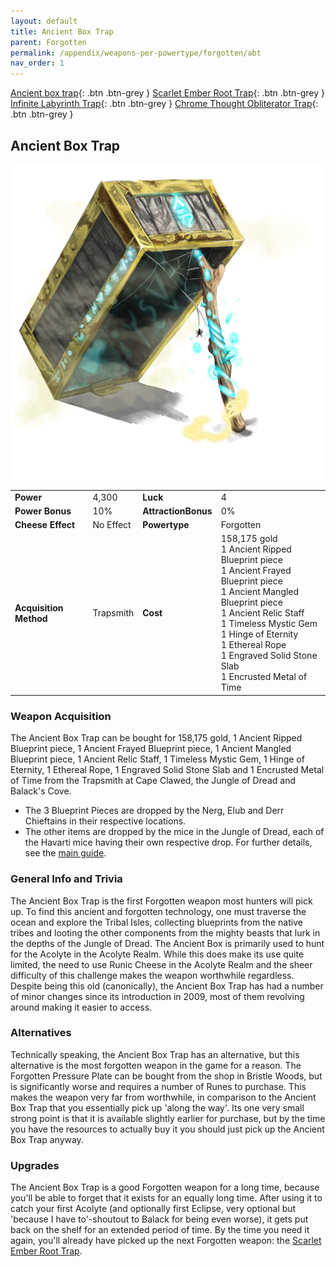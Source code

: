 ```yaml
---
layout: default
title: Ancient Box Trap
parent: Forgotten
permalink: /appendix/weapons-per-powertype/forgotten/abt
nav_order: 1
---
```

<span class="fs-1">[Ancient box trap](/appendix/weapons-per-powertype/forgotten/abt){: .btn .btn-grey } </span><span class="fs-1">[Scarlet Ember Root Trap](/appendix/weapons-per-powertype/forgotten/sert){: .btn .btn-grey } </span> <span class="fs-1">[Infinite Labyrinth Trap](/appendix/weapons-per-powertype/forgotten/ilt){: .btn .btn-grey } </span><span class="fs-1">[ Chrome Thought Obliterator Trap](/appendix/weapons-per-powertype/forgotten/tot){: .btn .btn-grey }</span>

## Ancient Box Trap
<img src="/assets/images/abt.png" alt="here were dragons" width="600">

|||||
|---|---|---|---|
| __Power__ 	| 4,300 	| __Luck__ 	| 4 	|
| __Power Bonus__ 	| 10% 	|__AttractionBonus__ 	| 0% 	|
| __Cheese Effect__ 	| No Effect 	| __Powertype__ 	| Forgotten 	|
| __Acquisition Method__ 	| Trapsmith 	| __Cost__ 	| 158,175 gold <br> 1 Ancient Ripped Blueprint piece <br> 1 Ancient Frayed Blueprint piece <br> 1 Ancient Mangled Blueprint piece <br> 1 Ancient Relic Staff <br> 1 Timeless Mystic Gem <br> 1 Hinge of Eternity <br> 1 Ethereal Rope <br> 1 Engraved Solid Stone Slab <br> 1 Encrusted Metal of Time|

### Weapon Acquisition
The Ancient Box Trap can be bought for 158,175 gold, 1 Ancient Ripped Blueprint piece, 1 Ancient Frayed Blueprint piece, 1 Ancient Mangled Blueprint piece, 1 Ancient Relic Staff, 1 Timeless Mystic Gem, 1 Hinge of Eternity, 1 Ethereal Rope, 1 Engraved Solid Stone Slab and 1 Encrusted Metal of Time from the Trapsmith at Cape Clawed, the Jungle of Dread and Balack's Cove.
- The 3 Blueprint Pieces are dropped by the Nerg, Elub and Derr Chieftains in their respective locations.
- The other items are dropped by the mice in the Jungle of Dread, each of the Havarti mice having their own respective drop. For further details, see the [main guide](/legendary-to-knight/hero).

### General Info and Trivia
The Ancient Box Trap is the first Forgotten weapon most hunters will pick up. To find this ancient and forgotten technology, one must traverse the ocean and explore the Tribal Isles, collecting blueprints from the native tribes and looting the other components from the mighty beasts that lurk in the depths of the Jungle of Dread.
The Ancient Box is primarily used to hunt for the Acolyte in the Acolyte Realm. While this does make its use quite limited, the need to use Runic Cheese in the Acolyte Realm and the sheer difficulty of this challenge makes the weapon worthwhile regardless. Despite being this old (canonically), the Ancient Box Trap has had a number of minor changes since its introduction in 2009, most of them revolving around making it easier to access.

### Alternatives
Technically speaking, the Ancient Box Trap has an alternative, but this alternative is the most forgotten weapon in the game for a reason. The Forgotten Pressure Plate can be bought from the shop in Bristle Woods, but is significantly worse and requires a number of Runes to purchase. This makes the weapon very far from worthwhile, in comparison to the Ancient Box Trap that you essentially pick up 'along the way'. Its one very small strong point is that it is available slightly earlier for purchase, but by the time you have the resources to actually buy it you should just pick up the Ancient Box Trap anyway.

### Upgrades
The Ancient Box Trap is a good Forgotten weapon for a long time, because you'll be able to forget that it exists for an equally long time. After using it to catch your first Acolyte (and optionally first Eclipse, very optional but 'because I have to'-shoutout to Balack for being even worse), it gets put back on the shelf for an extended period of time. By the time you need it again, you'll already have picked up the next Forgotten weapon: the [Scarlet Ember Root Trap](/appendix/weapons-per-powertype/forgotten/sert).
